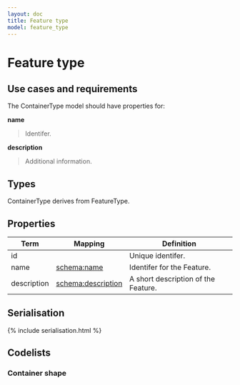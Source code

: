 ```yaml
---
layout: doc
title: Feature type
model: feature_type
---
```


# Feature type

## Use cases and requirements

The ContainerType model should have properties for:

**name**

> Identifer.

**description**

> Additional information.


## Types

ContainerType derives from FeatureType.


## Properties

Term     | Mapping | Definition
---------|---------|-----------
id |  | Unique identifer.
name | [schema:name](http://schema.org/name) | Identifer for the Feature.
description | [schema:description](https://schema.org/description) | A short description of the Feature.


## Serialisation

{% include serialisation.html %}


## Codelists

### Container shape


